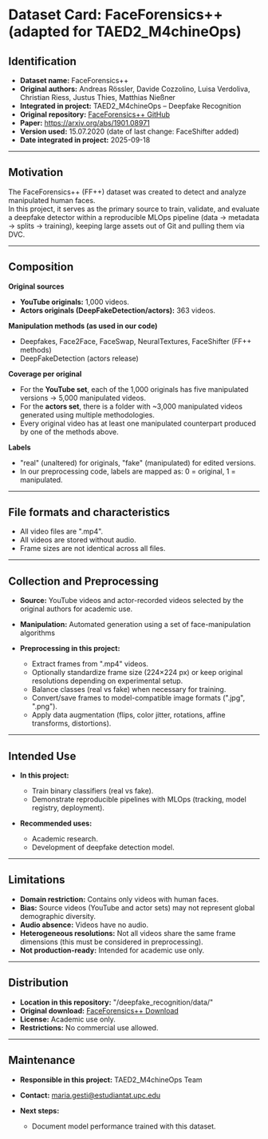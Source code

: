 # Dataset Card: FaceForensics++ (adapted for TAED2_M4chineOps)

## Identification
- **Dataset name:** FaceForensics++  
- **Original authors:** Andreas Rössler, Davide Cozzolino, Luisa Verdoliva, Christian Riess, Justus Thies, Matthias Nießner  
- **Integrated in project:** TAED2_M4chineOps – Deepfake Recognition  
- **Original repository:** [FaceForensics++ GitHub](https://github.com/ondyari/FaceForensics)  
- **Paper:** https://arxiv.org/abs/1901.08971  
- **Version used:** 15.07.2020 (date of last change: FaceShifter added)  
- **Date integrated in project:** 2025-09-18  

---

## Motivation
The FaceForensics++ (FF++) dataset was created to detect and analyze manipulated human faces.    
In this project, it serves as the primary source to train, validate, and evaluate a deepfake detector within a reproducible MLOps pipeline (data → metadata → splits → training), keeping large assets out of Git and pulling them via DVC.

---

## Composition
**Original sources**
- **YouTube originals:** 1,000 videos.  
- **Actors originals (DeepFakeDetection/actors):** 363 videos.

**Manipulation methods (as used in our code)**  
- Deepfakes, Face2Face, FaceSwap, NeuralTextures, FaceShifter (FF++ methods)  
- DeepFakeDetection (actors release)

**Coverage per original**
- For the **YouTube set**, each of the 1,000 originals has five manipulated versions → 5,000 manipulated videos.  
- For the **actors set**, there is a folder with ~3,000 manipulated videos generated using multiple methodologies.  
- Every original video has at least one manipulated counterpart produced by one of the methods above.

**Labels**
- "real" (unaltered) for originals, "fake" (manipulated) for edited versions.  
- In our preprocessing code, labels are mapped as: 0 = original, 1 = manipulated.

---

## File formats and characteristics
- All video files are ".mp4".  
- All videos are stored without audio.
- Frame sizes are not identical across all files.  

---

## Collection and Preprocessing
- **Source:** YouTube videos and actor-recorded videos selected by the original authors for academic use.  
- **Manipulation:** Automated generation using a set of face-manipulation algorithms
  
- **Preprocessing in this project:**  
  - Extract frames from ".mp4" videos.  
  - Optionally standardize frame size (224×224 px) or keep original resolutions depending on experimental setup.  
  - Balance classes (real vs fake) when necessary for training.  
  - Convert/save frames to model-compatible image formats (".jpg", ".png").  
  - Apply data augmentation (flips, color jitter, rotations, affine transforms, distortions).  
---

## Intended Use
- **In this project:**  
  - Train binary classifiers (real vs fake).    
  - Demonstrate reproducible pipelines with MLOps (tracking, model registry, deployment).  

- **Recommended uses:**  
  - Academic research.  
  - Development of deepfake detection model.  
---

## Limitations
- **Domain restriction:** Contains only videos with human faces.  
- **Bias:** Source videos (YouTube and actor sets) may not represent global demographic diversity.  
- **Audio absence:** Videos have no audio.  
- **Heterogeneous resolutions:** Not all videos share the same frame dimensions (this must be considered in preprocessing).  
- **Not production-ready:** Intended for academic use only.  

---

## Distribution
- **Location in this repository:** "/deepfake_recognition/data/"  
- **Original download:** [FaceForensics++ Download](https://github.com/ondyari/FaceForensics#download)  
- **License:** Academic use only.  
- **Restrictions:** No commercial use allowed.  

---

## Maintenance
- **Responsible in this project:** TAED2_M4chineOps Team  
- **Contact:** maria.gesti@estudiantat.upc.edu  


- **Next steps:**  
  - Document model performance trained with this dataset.  


